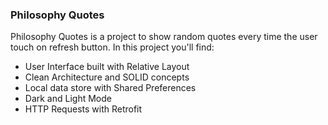 ### Philosophy Quotes

Philosophy Quotes is a project to show random quotes every time the user touch on refresh button.
In this project you'll find:

- User Interface built with Relative Layout
- Clean Architecture and SOLID concepts
- Local data store with Shared Preferences
- Dark and Light Mode
- HTTP Requests with Retrofit
